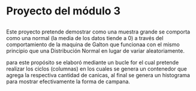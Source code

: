 # Proyecto del módulo 3
##
###

Este proyecto pretende demostrar como una muestra grande se comporta como una normal (la media de los datos tiende a 0) a través del comportamiento de la maquina de Galton que funcionaa con el mismo principio que una Distribución Normal en lugar de variar aleatoriamente.

para este propósito se elaboró mediante un bucle for el cual pretende realizar los ciclos (columnas) en los cuales se genera un contenedor que agrega la respectiva cantidad de canicas, al final se genera un histograma para mostrar efectivamente la forma de campana.
